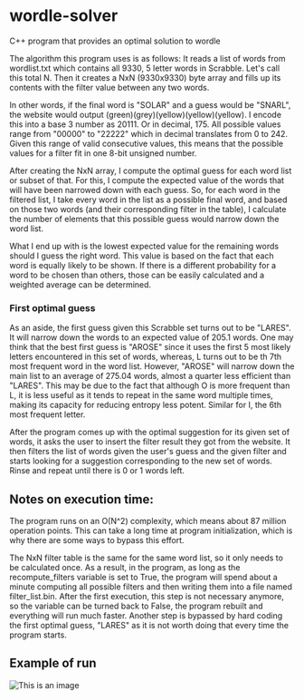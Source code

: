 # wordle-solver
C++ program that provides an optimal solution to wordle

The algorithm this program uses is as follows: It reads a list of words from wordlist.txt which contains all 9330, 5 letter words in Scrabble. Let's call this total N.
Then it creates a NxN (9330x9330) byte array and fills up its contents with the filter value between any two words.

In other words, if the final word is "SOLAR" and a guess would be "SNARL", the website would output (green)(grey)(yellow)(yellow)(yellow). I encode this into a base 3 number as 20111. Or in decimal, 175. All possible values range from "00000" to "22222" which in decimal translates from 0 to 242. Given this range of valid consecutive values, this means that the possible values for a filter fit in one 8-bit unsigned number.

After creating the NxN array, I compute the optimal guess for each word list or subset of that. For this, I compute the expected value of the words that will have been narrowed down with each guess. So, for each word in the filtered list, I take every word in the list as a possible final word, and based on those two words (and their corresponding filter in the table), I calculate the number of elements that this possible guess would narrow down the word list. 

What I end up with is the lowest expected value for the remaining words should I guess the right word. This value is based on the fact that each word is equally likely to be shown. If there is a different probability for a word to be chosen than others, those can be easily calculated and a weighted average can be determined.

### First optimal guess
As an aside, the first guess given this Scrabble set turns out to be "LARES". It will narrow down the words to an expected value of 205.1 words. One may think that the best first guess is "AROSE" since it uses the first 5 most likely letters encountered in this set of words, whereas, L turns out to be th 7th most frequent word in the word list. However, "AROSE" will narrow down the main list to an average of 275.04 words, almost a quarter less efficient than "LARES". This may be due to the fact that although O is more frequent than L, it is less useful as it tends to repeat in the same word multiple times, making its capacity for reducing entropy less potent. Similar for I, the 6th most frequent letter.

After the program comes up with the optimal suggestion for its given set of words, it asks the user to insert the filter result they got from the website. It then filters the list of words given the user's guess and the given filter and starts looking for a suggestion corresponding to the new set of words. Rinse and repeat until there is 0 or 1 words left.

## Notes on execution time:

The program runs on an O(N^2) complexity, which means about 87 million operation points. This can take a long time at program initialization, which is why there are some ways to bypass this effort.

The NxN filter table is the same for the same word list, so it only needs to be calculated once. As a result, in the program, as long as the recompute_filters variable is set to True, the program will spend about a minute computing all possible filters and then writing them into a file named filter_list.bin. After the first execution, this step is not necessary anymore, so the variable can be turned back to False, the program rebuilt and everything will run much faster. Another step is bypassed by hard coding the first optimal guess, "LARES" as it is not worth doing that every time the program starts.

## Example of run
![This is an image](https://i.imgur.com/RKbB3g3.png)
